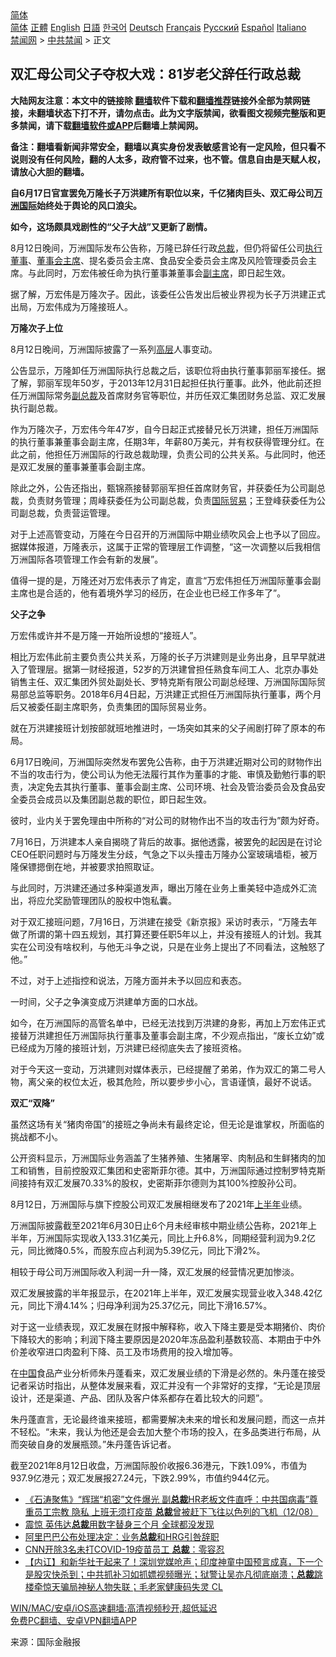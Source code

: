  <!-- 面包屑导航 --> <div class="breadcrumb"><!-- GTranslate: https://gtranslate.io/ -->  <div class="switcher notranslate">  <div class="selected">  <a href="#" onclick="return false;"> 简体</a>  </div>  <div class="option">  <a href="https://www.bannedbook.org" onclick="doGTranslate('zh-CN|zh-CN');jQuery('div.switcher div.selected a').html(jQuery(this).html());return false;" title="简体中文" class="nturl selected"> 简体</a>  <a href="https://www.bannedbook.org/zh-tw/" onclick="doGTranslate('zh-CN|zh-TW');jQuery('div.switcher div.selected a').html(jQuery(this).html());return false;" title="繁體中文" class="nturl"> 正體</a>  <a href="https://www.bannedbook.org/en/" onclick="doGTranslate('zh-CN|en');jQuery('div.switcher div.selected a').html(jQuery(this).html());return false;" title="English" class="nturl"> English</a>  <a href="https://www.bannedbook.org/ja/" onclick="doGTranslate('zh-CN|ja');jQuery('div.switcher div.selected a').html(jQuery(this).html());return false;" title="日本語" class="nturl"> 日語</a>  <a href="https://www.bannedbook.org/ko/" onclick="doGTranslate('zh-CN|ko');jQuery('div.switcher div.selected a').html(jQuery(this).html());return false;" title="한국어" class="nturl"> 한국어</a>  <a href="https://www.bannedbook.org/de/" onclick="doGTranslate('zh-CN|de');jQuery('div.switcher div.selected a').html(jQuery(this).html());return false;" title="Deutsch" class="nturl"> Deutsch</a>  <a href="https://www.bannedbook.org/fr/" onclick="doGTranslate('zh-CN|fr');jQuery('div.switcher div.selected a').html(jQuery(this).html());return false;" title="Français" class="nturl"> Français</a>  <a href="https://www.bannedbook.org/ru/" onclick="doGTranslate('zh-CN|ru');jQuery('div.switcher div.selected a').html(jQuery(this).html());return false;" title="Русский" class="nturl"> Русский</a>  <a href="https://www.bannedbook.org/es/" onclick="doGTranslate('zh-CN|es');jQuery('div.switcher div.selected a').html(jQuery(this).html());return false;" title="Español" class="nturl"> Español</a>  <a href="https://www.bannedbook.org/it/" onclick="doGTranslate('zh-CN|it');jQuery('div.switcher div.selected a').html(jQuery(this).html());return false;" title="Italiano" class="nturl"> Italiano</a>  </div>  </div>      <div class='breadcrumb-sub'><!-- Breadcrumb NavXT 6.3.0 --> <a href="https://www.bannedbook.org/" class="home">禁闻网</a> &gt; <a href="https://www.bannedbook.org/bnews/cbnews/" class="category">中共禁闻</a> &gt; 正文</div></div><h2>双汇母公司父子夺权大戏：81岁老父辞任行政总裁</h2> <p class="notice"><b>大陆网友注意：本文中的链接除 <a href="https://github.com/bannedbook/fanqiang" >翻墙</a>软件下载和<a href="https://github.com/killgcd/justmysocks/blob/master/README.md">翻墙推荐</a>链接外全部为禁网链接，未翻墙状态下打不开，请勿点击。此为文字版禁闻，欲看图文视频完整版和更多禁闻，请下载<a href="https://github.com/bannedbook/fanqiang">翻墙软件或APP</a>后翻墙上禁闻网。</p><p>备注：翻墙看新闻非常安全，翻墙以真实身份发表敏感言论有一定风险，但只看不说则没有任何风险，翻的人太多，政府管不过来，也不管。信息自由是天赋人权，请放心大胆的翻墙。</b></p>  <div class="entry"> <p><strong>自6月17日官宣罢免万隆长子万洪建所有职位以来，千亿猪肉巨头、双汇母公司<a href="https://www.bannedbook.org/bnews/tag/%E4%B8%87%E6%B4%B2%E5%9B%BD%E9%99%85/" class="st_tag internal_tag" rel="tag" title="标签 万洲国际 下的日志">万洲国际</a>始终处于舆论的风口浪尖。</strong></p> <p><strong>如今，这场颇具戏剧性的“父子大战”又更新了剧情。</strong></p> <p>8月12日晚间，万洲国际发布公告称，万隆已辞任行政<a href="https://www.bannedbook.org/bnews/tag/%E6%80%BB%E8%A3%81/" class="st_tag internal_tag" rel="tag" title="标签 总裁 下的日志">总裁</a>，但仍将留任公司<a href="https://www.bannedbook.org/bnews/tag/%E6%89%A7%E8%A1%8C%E8%91%A3%E4%BA%8B/" class="st_tag internal_tag" rel="tag" title="标签 执行董事 下的日志">执行董事</a>、<a href="https://www.bannedbook.org/bnews/tag/%E8%91%A3%E4%BA%8B%E4%BC%9A/" class="st_tag internal_tag" rel="tag" title="标签 董事会 下的日志">董事会</a><a href="https://www.bannedbook.org/bnews/tag/%E4%B8%BB%E5%B8%AD/" class="st_tag internal_tag" rel="tag" title="标签 主席 下的日志">主席</a>、提名委员会主席、食品安全委员会主席及风险管理委员会主席。与此同时，万宏伟被任命为执行董事兼董事会<a href="https://www.bannedbook.org/bnews/tag/%E5%89%AF%E4%B8%BB%E5%B8%AD/" class="st_tag internal_tag" rel="tag" title="标签 副主席 下的日志">副主席</a>，即日起生效。</p> <p>据了解，万宏伟是万隆次子。因此，该委任公告发出后被业界视为长子万洪建正式出局，万宏伟成为万隆接班人。</p> <p><strong>万隆次子上位</strong></p> <p>8月12日晚间，万洲国际披露了一系列<span class='wp_keywordlink_affiliate'><a href="https://www.bannedbook.org/bnews/ccpdope/" title="中共高层内幕" target="_blank">高层</a></span>人事变动。</p> <p>公告显示，万隆卸任万洲国际执行总裁之后，该职位将由执行董事郭丽军接任。据了解，郭丽军现年50岁，于2013年12月31日起担任执行董事。此外，他此前还担任万洲国际常务<a href="https://www.bannedbook.org/bnews/tag/%E5%89%AF%E6%80%BB%E8%A3%81/" class="st_tag internal_tag" rel="tag" title="标签 副总裁 下的日志">副总裁</a>及首席财务官等职位，并历任双汇集团财务总监、双汇发展执行副总裁。</p> <p>作为万隆次子，万宏伟今年47岁，自今日起正式接替兄长万洪建，担任万洲国际的执行董事兼董事会副主席，任期3年，年薪80万美元，并有权获得管理分红。在此之前，他担任万洲国际的行政总裁助理，负责公司的公共关系。与此同时，他还是双汇发展的董事兼董事会副主席。</p> <p>除此之外，公告还指出，甄锦燕接替郭丽军担任首席财务官，并获委任为公司副总裁，负责财务管理；周峰获委任为公司副总裁，负责<a href="https://www.bannedbook.org/bnews/tag/%E5%9B%BD%E9%99%85%E8%B4%B8%E6%98%93/" class="st_tag internal_tag" rel="tag" title="标签 国际贸易 下的日志">国际贸易</a>；王登峰获委任为公司副总裁，负责营运管理。</p>  <p>对于上述高管变动，万隆在今日召开的万洲国际中期业绩吹风会上也予以了回应。据媒体报道，万隆表示，这属于正常的管理层工作调整，“这一次调整以后我相信万洲国际各项管理工作会有新的发展”。</p> <p>值得一提的是，万隆还对万宏伟表示了肯定，直言“万宏伟担任万洲国际董事会副主席也是合适的，他有着境外学习的经历，在企业也已经工作多年了”。</p> <p><strong>父子之争</strong></p> <p>万宏伟或许并不是万隆一开始所设想的“接班人”。</p> <p>相比万宏伟此前主要负责公共关系，万隆的长子万洪建则是业务出身，且早早就进入了管理层。据第一财经报道，52岁的万洪建曾担任熟食车间工人、北京办事处销售主任、双汇集团外贸处副处长、罗特克斯有限公司副总经理、万洲国际国际贸易部总监等职务。2018年6月4日起，万洪建正式担任万洲国际执行董事，两个月后又被委任副主席职务，负责集团的国际贸易业务。</p> <p>就在万洪建接班计划按部就班地推进时，一场突如其来的父子闹剧打碎了原本的布局。</p> <p>6月17日晚间，万洲国际突然发布罢免公告称，由于万洪建近期对公司的财物作出不当的攻击行为，使公司认为他无法履行其作为董事的才能、审慎及勤勉行事的职责，决定免去其执行董事、董事会副主席、公司环境、社会及管治委员会及食品安全委员会成员以及集团副总裁的职位，即日起生效。</p> <p>彼时，业内关于罢免理由中所称的“对公司的财物作出不当的攻击行为”颇为好奇。</p> <p>7月16日，万洪建本人亲自揭晓了背后的故事。据他透露，被罢免的起因是在讨论CEO任职问题时与万隆发生分歧，气急之下以头撞击万隆办公室玻璃墙柜，被万隆保镖摁倒在地，并被要求拍照取证。</p>  <p>与此同时，万洪建还通过多种渠道发声，曝出万隆在业务上重美轻中造成外汇流出，将应允奖励管理团队的股权中饱私囊。</p> <p>对于双汇接班问题，7月16日，万洪建在接受《新京报》采访时表示，“万隆去年做了所谓的第十四五规划，其打算还要任职5年以上，并没有接班人的计划。我其实在公司没有啥权利，与他无斗争之说，只是在业务上提出了不同看法，这触怒了他。”</p> <p>不过，对于上述指控和说法，万隆方面并未予以回应和表态。</p> <p>一时间，父子之争演变成万洪建单方面的口水战。</p> <p>如今，在万洲国际的高管名单中，已经无法找到万洪建的身影，再加上万宏伟正式接替万洪建担任万洲国际执行董事及董事会副主席，不少观点指出，“废长立幼”或已经成为万隆的接班计划，万洪建已经彻底失去了接班资格。</p> <p>对于今天这一变动，万洪建则对媒体表示，已经提醒了弟弟，作为双汇的第二号人物，离父亲的权位太近，极其危险，所以要步步小心，言语谨慎，最好不说话。</p> <p><strong>双汇“双降”</strong></p> <p>虽然这场有关“猪肉帝国”的接班之争尚未有最终定论，但无论是谁掌权，所面临的挑战都不小。</p> <p>公开资料显示，万洲国际业务涵盖了生猪养殖、生猪屠宰、肉制品和生鲜猪肉的加工和销售，目前控股双汇集团和史密斯菲尔德。其中，万洲国际通过控制罗特克斯间接持有双汇发展70.33%的股权，史密斯菲尔德则为其100%控股孙公司。</p>  <p>8月12日，万洲国际与旗下控股公司双汇发展相继发布了2021年<a href="https://www.bannedbook.org/bnews/tag/%E4%B8%8A%E5%8D%8A%E5%B9%B4/" class="st_tag internal_tag" rel="tag" title="标签 上半年 下的日志">上半年</a>业绩。</p> <p>万洲国际披露截至2021年6月30日止6个月未经审核中期业绩公告称，2021年上半年，万洲国际实现收入133.31亿美元，同比上升6.8%，同期经营利润为9.2亿元，同比微降0.5%，而股东应占利润为5.39亿元，同比下滑2%。</p> <p>相较于母公司万洲国际收入利润一升一降，双汇发展的经营情况更加惨淡。</p> <p>双汇发展披露的半年报显示，在2021年上半年，双汇发展实现营业收入348.42亿元，同比下滑4.14%；归母净利润为25.37亿元，同比下滑16.57%。</p> <p>对于这一业绩表现，双汇发展在财报中解释称，收入下降主要是受本期猪价、肉价下降较大的影响；利润下降主要原因是2020年冻品盈利基数较高、本期由于中外价差收窄进口肉盈利下降、员工及市场费用的投入增加等。</p> <p>在<span class='wp_keywordlink_affiliate'><a href="https://www.bannedbook.org/" title="中国" target="_blank">中国</a></span>食品产业分析师朱丹蓬看来，双汇发展业绩的下滑是必然的。朱丹蓬在接受记者采访时指出，从整体发展来看，双汇并没有一个非常好的支撑，“无论是顶层设计，还是渠道、产品、团队及客户体系都存在着比较大的问题”。</p> <p>朱丹蓬直言，无论最终谁来接班，都需要解决未来的增长和发展问题，而这一点并不轻松。“未来，我认为他还是会去加大整个市场的投入，在多品类进行布局，从而突破自身的发展瓶颈。”朱丹蓬告诉记者。</p> <p>截至2021年8月12日收盘，万洲国际股价收报6.36港元，下跌1.09%，市值为937.9亿港元；双汇发展报27.24元，下跌2.99%，市值约944亿元。</p> <ul class='op-related-articles' title='相关阅读'> <li><a href='https://www.bannedbook.org/bnews/bannedvideo/20210813/1605532.html' target='_blank'>《石涛聚焦》“辉瑞“机密”文件爆光 副<b>总裁</b>HR老板文件直呼：中共国病毒”尊重员工宗教 隐私 上班无须打疫苗 <b>总裁</b>曾被赶下飞往以色列的飞机（12/08）</a></li> <li><a href='https://www.bannedbook.org/bnews/cnnews/20210813/1605395.html' target='_blank'>震惊 英伟达<b>总裁</b>用数字替身三个月 全球都没发现</a></li> <li><a href='https://www.bannedbook.org/bnews/baitai/20210809/1603084.html' target='_blank'>阿里巴巴公布处理决定：业务<b>总裁</b>和HRG引咎辞职</a></li> <li><a href='https://www.bannedbook.org/bnews/baitai/20210807/1601860.html' target='_blank'>CNN开除3名未打COVID-19疫苗员工 <b>总裁</b>：零容忍</a></li> <li><a href='https://www.bannedbook.org/bnews/bannedvideo/20210807/1601703.html' target='_blank'>【内讧】和新华社干起来了！深圳党媒呛声；印度神童中国预言成真，下一个是股灾快杀到；中共抓补习如抓嫖视频曝光；狱警让吴亦凡彻底崩溃；<b>总裁</b>跳楼牵惊天骗局神秘人物失联；毛老家健康码失灵 CL</a></li> </ul> <p class="texttj"> <a href="https://github.com/bannedbook/fanqiang/wiki/V2ray%E6%9C%BA%E5%9C%BA" target="_blank">WIN/MAC/安卓/iOS高速翻墙:高清视频秒开,超低延迟</a><br/> <a href="https://github.com/bannedbook/fanqiang/wiki/%E7%A6%81%E9%97%BB%E7%BD%91%E5%AE%89%E5%8D%93%E7%BF%BB%E5%A2%99%E6%96%B0%E9%97%BBAPP" target="_blank">免费PC翻墙、安卓VPN翻墙APP</a></p> <p> 来源：国际金融报 </p><a name='sharetosocial'></a>  <div style="margin-bottom:5px;padding-bottom:5px;clear:both"> <div id="archive-pix-1" class="banner-ads"> <!-- AuctionX Display platform tag START --> <div id="26318x728x90x621x_ADSLOT2" clicktrack="%%CLICK_URL_ESC%%"></div> <!-- AuctionX Display platform tag END --> </div> <div id="archive-pix-2" class="banner-ads"> <!-- AuctionX Display platform tag START --> <div id="26315x300x250x621x_ADSLOT2" clicktrack="%%CLICK_URL_ESC%%"></div> <!-- AuctionX Display platform tag END --> </div> </div>  <div id="archive-pix-1" class="banner-ads"> <!-- AuctionX Display platform tag START --> <div id="26318x728x90x621x_ADSLOT3" clicktrack="%%CLICK_URL_ESC%%"></div> <!-- AuctionX Display platform tag END --> </div> </div><!--END ENTRY--> 